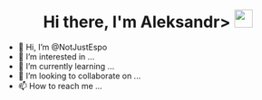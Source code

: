 <h1 align="center">Hi there, I'm Aleksandr>
<img src="https://github.com/blackcater/blackcater/raw/main/images/Hi.gif" height="32"/></h1>

- 👋 Hi, I’m @NotJustEspo
- 👀 I’m interested in ...
- 🌱 I’m currently learning ...
- 💞️ I’m looking to collaborate on ...
- 📫 How to reach me ...

<!---
NotJustEspo/NotJustEspo is a ✨ special ✨ repository because its `README.md` (this file) appears on your GitHub profile.
You can click the Preview link to take a look at your changes.
--->
